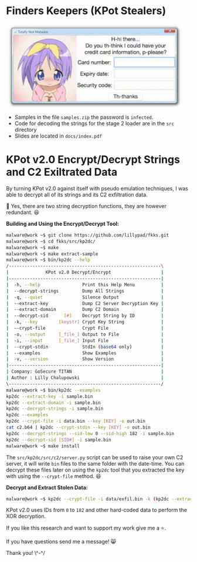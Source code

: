 # Finders Keepers (KPot Stealers)

![anime credit card](docs/img/anime-credit-card.gif)

- Samples in the file `samples.zip` the password is `infected`.
- Code for decoding the strings for the stage 2 loader are in the `src` directory
- Slides are located in `docs/index.pdf`

# KPot v2.0 Encrypt/Decrypt Strings and C2 Exiltrated Data

By turning KPot v2.0 against itself with pseudo emulation techniques, I was able to decrypt all of its strings and its C2 exfiltration data.

:notebook: Yes, there are two string decryption functions, they are however redundant. :laughing:

__Building and Using the Encrypt/Decrypt Tool:__
```bash
malware@work ~$ git clone https://github.com/lillypad/fkks.git
malware@work ~$ cd fkks/src/kp2dc/
malware@work ~$ make
malware@work ~$ make extract-sample
malware@work ~$ bin/kp2dc --help
/----------------------------------------------------------\
|              KPot v2.0 Decrypt/Encrypt                   |
|----------------------------------------------------------|
|  -h, --help                Print this Help Menu          |
|  --decrypt-strings         Dump All Strings              |
|  -q, --quiet               Silence Output                |
|  --extract-key             Dump C2 Server Decryption Key |
|  --extract-domain          Dump C2 Domain                |
|  --decrypt-sid      [#]    Decrypt String by ID          |
|  -k, --key        [keystr] Crypt Key String              |
|  --crypt-file              Crypt File                    |
|  -o, --output     [_file_] Output to File                |
|  -i, --input      [_file_] Input File                    |
|  --crypt-stdin             StdIn (base64 only)           |
|  --examples                Show Examples                 |
|  -v, --version             Show Version                  |
|----------------------------------------------------------|
| Company: GoSecure TITAN                                  |
| Author : Lilly Chalupowski                               |
\----------------------------------------------------------/
malware@work ~$ bin/kp2dc --examples
kp2dc --extract-key -i sample.bin
kp2dc --extract-domain -i sample.bin
kp2dc --decrypt-strings -i sample.bin
kp2dc --examples
kp2dc --crypt-file -i data.bin --key [KEY] -o out.bin
cat c2.b64 | kp2dc --crypt-stdin --key [KEY] -o out.bin
kp2dc --decrypt-strings --sid-low 0 --sid-high 182 -i sample.bin
kp2dc --decrypt-sid [SID#] -i sample.bin
malware@work ~$ make install
```

The `src/kp2dc/src/c2/server.py` script can be used to raise your own C2 server, it will write `bin` files to the same folder with the date-time. You can decrypt these files later on using the `kp2dc` tool that you extracted the key with using the `--crypt-file` method. :laughing:

__Decrypt and Extract Stolen Data:__
```bash
malware@work ~$ kp2dc --crypt-file -i data/exfil.bin -k (kp2dc --extract-key -i sample.bin) -o out.bin -q
```

KPot v2.0 uses IDs from `0` to `182` and other hard-coded data to perform the XOR decryption.

If you like this research and want to support my work give me a :star:.

If you have questions send me a message! :smile_cat:

Thank you! \\^-^/
